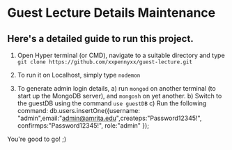 # Guest Lecture Details Maintenance

## Here's a detailed guide to run this project.

1. Open Hyper terminal (or CMD), navigate to a suitable directory and type
`git clone https://github.com/xxpennyxx/guest-lecture.git`

2. To run it on Localhost, simply type
`nodemon`

3. To generate admin login details,
a) run `mongod` on another terminal (to start up the MongoDB server), and `mongosh` on yet another.
b) Switch to the guestDB using the command `use guestDB`
c) Run the following command:
db.users.insertOne({username: "admin",email:"admin@amrita.edu",createps:"Password12345!", confirmps:"Password12345!", role:"admin" });

You're good to go! ;)

